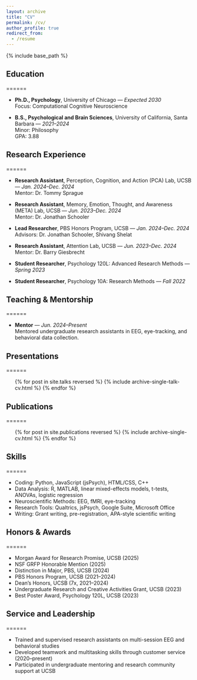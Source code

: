 ```yaml
---
layout: archive
title: "CV"
permalink: /cv/
author_profile: true
redirect_from:
  - /resume
---
```


{% include base_path %}

## Education
======
* **Ph.D., Psychology**, University of Chicago — *Expected 2030*  
  Focus: Computational Cognitive Neuroscience

* **B.S., Psychological and Brain Sciences**, University of California, Santa Barbara — *2021–2024*  
  Minor: Philosophy  
  GPA: 3.88  

## Research Experience
======
* **Research Assistant**, Perception, Cognition, and Action (PCA) Lab, UCSB — *Jan. 2024–Dec. 2024*  
  Mentor: Dr. Tommy Sprague  

* **Research Assistant**, Memory, Emotion, Thought, and Awareness (META) Lab, UCSB — *Jun. 2023–Dec. 2024*  
  Mentor: Dr. Jonathan Schooler  

* **Lead Researcher**, PBS Honors Program, UCSB — *Jan. 2024–Dec. 2024*  
  Advisors: Dr. Jonathan Schooler, Shivang Shelat

* **Research Assistant**, Attention Lab, UCSB — *Jun. 2023–Dec. 2024*  
  Mentor: Dr. Barry Giesbrecht

* **Student Researcher**, Psychology 120L: Advanced Research Methods — *Spring 2023*

* **Student Researcher**, Psychology 10A: Research Methods — *Fall 2022*

## Teaching & Mentorship
======
* **Mentor** — *Jun. 2024–Present*  
  Mentored undergraduate research assistants in EEG, eye-tracking, and behavioral data collection.

## Presentations
======
<ul>{% for post in site.talks reversed %}
  {% include archive-single-talk-cv.html %}
{% endfor %}</ul>

## Publications
======
<ul>{% for post in site.publications reversed %}
  {% include archive-single-cv.html %}
{% endfor %}</ul>

## Skills
======
* Coding: Python, JavaScript (jsPsych), HTML/CSS, C++
* Data Analysis: R, MATLAB, linear mixed-effects models, t-tests, ANOVAs, logistic regression
* Neuroscientific Methods: EEG, fMRI, eye-tracking
* Research Tools: Qualtrics, jsPsych, Google Suite, Microsoft Office
* Writing: Grant writing, pre-registration, APA-style scientific writing

## Honors & Awards
======
* Morgan Award for Research Promise, UCSB (2025)  
* NSF GRFP Honorable Mention (2025)  
* Distinction in Major, PBS, UCSB (2024)  
* PBS Honors Program, UCSB (2021–2024)  
* Dean’s Honors, UCSB (7x, 2021–2024)  
* Undergraduate Research and Creative Activities Grant, UCSB (2023)  
* Best Poster Award, Psychology 120L, UCSB (2023)

## Service and Leadership
======
* Trained and supervised research assistants on multi-session EEG and behavioral studies  
* Developed teamwork and multitasking skills through customer service (2020–present)  
* Participated in undergraduate mentoring and research community support at UCSB
